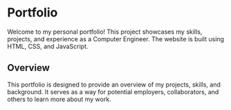 # Portfolio

Welcome to my personal portfolio! This project showcases my skills, projects, and experience as a Computer Engineer. The website is built using HTML, CSS, and JavaScript.

## Overview
This portfolio is designed to provide an overview of my projects, skills, and background. It serves as a way for potential employers, collaborators, and others to learn more about my work.
